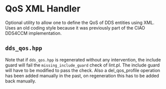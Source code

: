 # QoS XML Handler

Optional utility to allow one to define the QoS of DDS entities using XML. Uses
an old coding style because it was previously part of the CIAO DDS4CCM
implementation.

## `dds_qos.hpp`

Note that if `dds_qos.hpp` is regenerated without any intervention, the include
guard will fail the `missing_include_guard` check of lint.pl. The include guard
will have to be modified to pass the check. Also a del_qos_profile operation
has been added manually in the past, on regeneration this has to be added back
manually.
